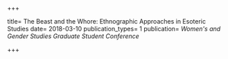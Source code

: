 +++

title= The Beast and the Whore: Ethnographic Approaches in Esoteric Studies
date= 2018-03-10
publication_types= 1
publication= _Women's and Gender Studies Graduate Student Conference_

+++
